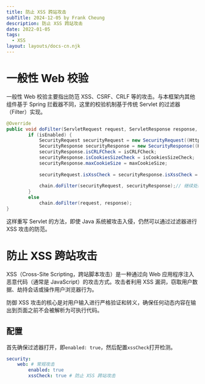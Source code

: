 ```yaml
---
title: 防止 XSS 跨站攻击
subTitle: 2024-12-05 by Frank Cheung
description: 防止 XSS 跨站攻击
date: 2022-01-05
tags:
  - XSS
layout: layouts/docs-cn.njk
---
```

# 一般性 Web 校验
一般性 Web 校验主要指出防范 XSS、CSRF、CRLF 等的攻击。与本框架内其他组件基于 Spring 拦截器不同，这里的校验机制基于传统 Servlet 的过滤器（Filter）实现。 

```java
@Override
public void doFilter(ServletRequest request, ServletResponse response, FilterChain chain) throws IOException, ServletException {
        if (isEnabled) {
            SecurityRequest securityRequest = new SecurityRequest((HttpServletRequest) request);
            SecurityResponse securityResponse = new SecurityResponse((HttpServletResponse) response);
            securityResponse.isCRLFCheck = isCRLFCheck;
            securityResponse.isCookiesSizeCheck = isCookiesSizeCheck;
            securityResponse.maxCookieSize = maxCookieSize;
    
            securityRequest.isXssCheck = securityResponse.isXssCheck = isXssCheck;
    
            chain.doFilter(securityRequest, securityResponse);// 继续处理请求
        } 
        else
            chain.doFilter(request, response);
}
```

这样重写 Servlet 的方法，即使 Java 系统被攻击入侵，仍然可以通过过滤器进行 XSS 攻击的防范。


# 防止 XSS 跨站攻击

XSS（Cross-Site Scripting，跨站脚本攻击）是一种通过向 Web 应用程序注入恶意代码（通常是 JavaScript）的攻击方式。攻击者利用 XSS 漏洞，窃取用户数据、劫持会话或操作用户浏览器行为。

防御 XSS 攻击的核心是对用户输入进行严格验证和转义，确保任何动态内容在输出到页面之前不会被解析为可执行代码。

## 配置
首先确保过滤器打开，即`enabled: true`，然后配置`xssCheck`打开检测。

```yaml
security:
    web: # 常规攻击
        enabled: true
        xssCheck: true # 防止 XSS 跨站攻击
```